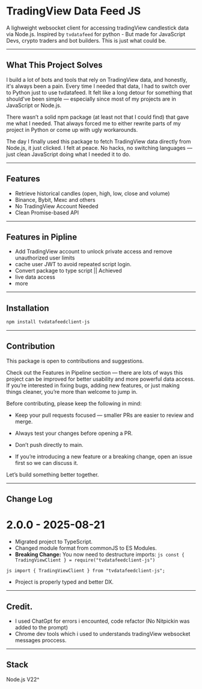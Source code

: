 # TradingView Data Feed JS

A lighweight websocket client for accessing tradingView candlestick data via Node.js.
Inspired by `tvdatafeed` for python - But made for JavaScript Devs, crypto traders and bot builders.
This is just what could be.

---

## What This Project Solves

I build a lot of bots and tools that rely on TradingView data, and honestly, it's always been a pain. Every time I needed that data, I had to switch over to Python just to use tvdatafeed. It felt like a long detour for something that should've been simple — especially since most of my projects are in JavaScript or Node.js.

There wasn’t a solid npm package (at least not that I could find) that gave me what I needed. That always forced me to either rewrite parts of my project in Python or come up with ugly workarounds.

The day I finally used this package to fetch TradingView data directly from Node.js, it just clicked. I felt at peace. No hacks, no switching languages — just clean JavaScript doing what I needed it to do.

---

## Features

- Retrieve historical candles (open, high, low, close and volume)
- Binance, Bybit, Mexc and others
- No TradingView Account Needed
- Clean Promise-based API

---

## Features in Pipline

- Add TradingView account to unlock private access and remove unauthorized user limits
- cache user JWT to avoid repeated script login.
- Convert package to type script || Achieved
- live data access
- more

---

## Installation

```bash
npm install tvdatafeedclient-js
```

---

## Contribution

This package is open to contributions and suggestions.

Check out the Features in Pipeline section — there are lots of ways this project can be improved for better usability and more powerful data access. If you’re interested in fixing bugs, adding new features, or just making things cleaner, you’re more than welcome to jump in.

Before contributing, please keep the following in mind:

- Keep your pull requests focused — smaller PRs are easier to review and merge.

- Always test your changes before opening a PR.

- Don’t push directly to main.

- If you’re introducing a new feature or a breaking change, open an issue first so we can discuss it.

Let’s build something better together.

---

## Change Log

# 2.0.0 - 2025-08-21

- Migrated project to TypeScript.
- Changed module format from commonJS to ES Modules.
- **Breaking Change:** You now need to destructure imports: `js const { TradingViewClient } = require("tvdatafeedclient-js")`

`js import { TradingViewClient } from "tvdatafeedclient-js";`

- Project is properly typed and better DX.

---

## Credit.

- I used ChatGpt for errors i encounted, code refactor (No Nitpickin was added to the prompt)
- Chrome dev tools which i used to understands tradingView websocket messages proccess.

---

## Stack

Node.js V22^
